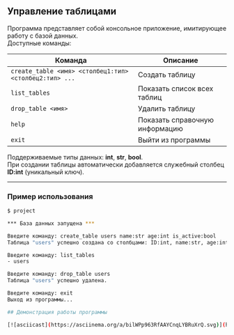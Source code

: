 ## Управление таблицами

Программа представляет собой консольное приложение, имитирующее работу с базой данных.  
Доступные команды:

| Команда | Описание |
|----------|-----------|
| `create_table <имя> <столбец1:тип> <столбец2:тип> ...` | Создать таблицу |
| `list_tables` | Показать список всех таблиц |
| `drop_table <имя>` | Удалить таблицу |
| `help` | Показать справочную информацию |
| `exit` | Выйти из программы |

Поддерживаемые типы данных: **int**, **str**, **bool**.  
При создании таблицы автоматически добавляется служебный столбец **ID:int** (уникальный ключ).

---

### Пример использования

```bash
$ project

*** База данных запущена ***

Введите команду: create_table users name:str age:int is_active:bool
Таблица "users" успешно создана со столбцами: ID:int, name:str, age:int, is_active:bool

Введите команду: list_tables
- users

Введите команду: drop_table users
Таблица "users" успешно удалена.

Введите команду: exit
Выход из программы...

## Демонстрация работы программы

[![asciicast](https://asciinema.org/a/bilWPp963RfAAYCnqLYBRuXrQ.svg)](https://asciinema.org/a/bilWPp963RfAAYCnqLYBRuXrQ)
